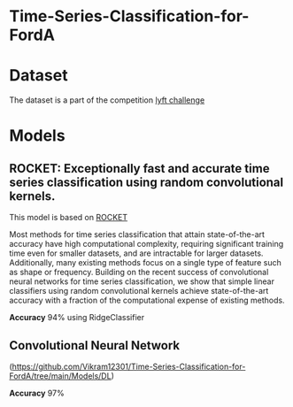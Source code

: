 # Time-Series-Classification-for-FordA

# Dataset
The dataset is a part of the competition [lyft challenge](http://www.timeseriesclassification.com/description.php?Dataset=FordA)

# Models
## ROCKET: Exceptionally fast and accurate time series classification using random convolutional kernels.
This model is based on [ROCKET](https://arxiv.org/pdf/1910.13051.pdf)

Most methods for time series classification that attain state-of-the-art accuracy have high computational complexity, requiring significant training time even for smaller datasets, and are intractable for larger datasets. Additionally, many existing methods focus on a single type of feature such as shape or frequency. Building on the recent success of convolutional neural networks for time series classification, we show that simple linear classifiers using random convolutional kernels achieve state-of-the-art accuracy with a fraction of the computational expense of existing methods.

**Accuracy** 94% using RidgeClassifier

## Convolutional Neural Network
(https://github.com/Vikram12301/Time-Series-Classification-for-FordA/tree/main/Models/DL)

**Accuracy** 97%
